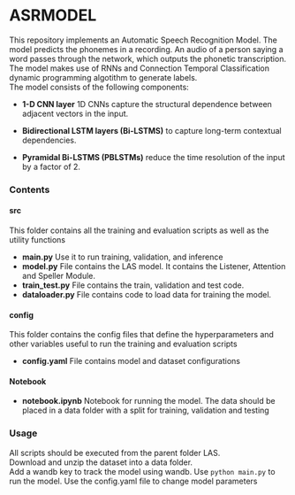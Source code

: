 # ASRMODEL
This repository implements an Automatic Speech Recognition Model. The model predicts the phonemes in a recording. An audio of a person saying a word passes through the network, which outputs the phonetic transcription. The model makes use of RNNs and Connection Temporal Classification dynamic programming algotithm to generate labels.  
The model consists of the following components:
* **1-D CNN layer** 1D CNNs capture the structural dependence between adjacent vectors in the input.
* **Bidirectional LSTM layers (Bi-LSTMS)** to capture long-term contextual dependencies.

* **Pyramidal Bi-LSTMS (PBLSTMs)** reduce the time resolution of the input by a factor of 2.

### Contents
#### src
This folder contains all the training and evaluation scripts as well as the utility functions  
* **main.py** Use it to run training, validation, and inference
* **model.py** File contains the LAS model. It contains the Listener, Attention and Speller Module.
* **train_test.py** File contains the train, validation and test code.
* **dataloader.py** File contains code to load data for training the model.

#### config
This folder contains the config files that define the hyperparameters and other variables useful to run the training and evaluation scripts
* **config.yaml** File contains model and dataset configurations 
#### Notebook
* **notebook.ipynb** Notebook for running the model. The data should be placed in a data folder with a split for training, validation and testing

### Usage
All scripts should be executed from the parent folder LAS.  
Download and unzip the dataset into a data folder.  
Add a wandb key to track the model using wandb.
Use ```python main.py``` to run the model. Use the config.yaml file to change model parameters
